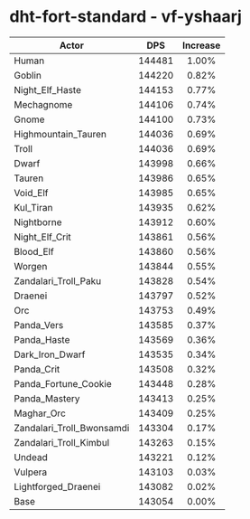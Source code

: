 # dht-fort-standard - vf-yshaarj
| Actor | DPS | Increase |
|---|:---:|:---:|
|Human|144481|1.00%|
|Goblin|144220|0.82%|
|Night_Elf_Haste|144153|0.77%|
|Mechagnome|144106|0.74%|
|Gnome|144100|0.73%|
|Highmountain_Tauren|144036|0.69%|
|Troll|144036|0.69%|
|Dwarf|143998|0.66%|
|Tauren|143986|0.65%|
|Void_Elf|143985|0.65%|
|Kul_Tiran|143935|0.62%|
|Nightborne|143912|0.60%|
|Night_Elf_Crit|143861|0.56%|
|Blood_Elf|143860|0.56%|
|Worgen|143844|0.55%|
|Zandalari_Troll_Paku|143828|0.54%|
|Draenei|143797|0.52%|
|Orc|143753|0.49%|
|Panda_Vers|143585|0.37%|
|Panda_Haste|143569|0.36%|
|Dark_Iron_Dwarf|143535|0.34%|
|Panda_Crit|143508|0.32%|
|Panda_Fortune_Cookie|143448|0.28%|
|Panda_Mastery|143413|0.25%|
|Maghar_Orc|143409|0.25%|
|Zandalari_Troll_Bwonsamdi|143304|0.17%|
|Zandalari_Troll_Kimbul|143263|0.15%|
|Undead|143221|0.12%|
|Vulpera|143103|0.03%|
|Lightforged_Draenei|143082|0.02%|
|Base|143054|0.00%|
